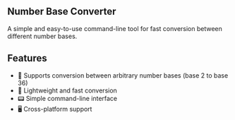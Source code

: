 ## Number Base Converter
A simple and easy-to-use command-line tool for fast conversion between different number bases.

## Features
- 🔢 Supports conversion between arbitrary number bases (base 2 to base 36)
- 🚀 Lightweight and fast conversion
- 📟 Simple command-line interface
- 🖥️ Cross-platform support
